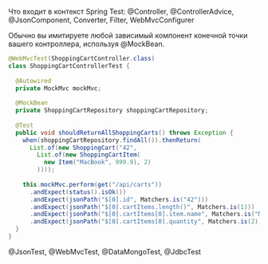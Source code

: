 Что входит в контекст Spring Test: @Controller, @ControllerAdvice, @JsonComponent, Converter, Filter, WebMvcConfigurer

Обычно вы имитируете любой зависимый компонент конечной точки вашего контроллера, используя @MockBean.

```java
@WebMvcTest(ShoppingCartController.class)
class ShoppingCartControllerTest {
 
  @Autowired
  private MockMvc mockMvc;
 
  @MockBean
  private ShoppingCartRepository shoppingCartRepository;
 
  @Test
  public void shouldReturnAllShoppingCarts() throws Exception {
    when(shoppingCartRepository.findAll()).thenReturn(
      List.of(new ShoppingCart("42",
        List.of(new ShoppingCartItem(
          new Item("MacBook", 999.9), 2)
        ))));
 
    this.mockMvc.perform(get("/api/carts"))
      .andExpect(status().isOk())
      .andExpect(jsonPath("$[0].id", Matchers.is("42")))
      .andExpect(jsonPath("$[0].cartItems.length()", Matchers.is(1)))
      .andExpect(jsonPath("$[0].cartItems[0].item.name", Matchers.is("MacBook")))
      .andExpect(jsonPath("$[0].cartItems[0].quantity", Matchers.is(2)));
  }
}
```

@JsonTest, @WebMvcTest, @DataMongoTest, @JdbcTest